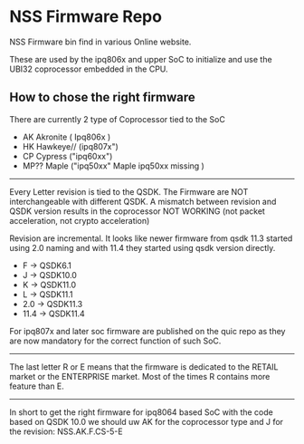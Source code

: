# NSS Firmware Repo
NSS Firmware bin find in various Online website.

These are used by the ipq806x and upper SoC to initialize and use the UBI32 coprocessor embedded in the CPU.

How to chose the right firmware
-

There are currently 2 type of Coprocessor tied to the SoC

- AK Akronite ( Ipq806x )
- HK Hawkeye// (ipq807x")
- CP Cypress ("ipq60xx")
- MP?? Maple ("ipq50xx" Maple ipq50xx missing )
---
Every Letter revision is tied to the QSDK. The Firmware are NOT interchangeable with different QSDK. A mismatch between revision and QSDK version results in the coprocessor NOT WORKING (not packet acceleration, not crypto acceleration)

Revision are incremental.
It looks like newer firmware from qsdk 11.3 started using 2.0 naming and with 11.4 they started using qsdk version directly.

- F -> QSDK6.1
- J -> QSDK10.0
- K -> QSDK11.0
- L -> QSDK11.1
- 2.0 -> QSDK11.3
- 11.4 -> QSDK11.4

For ipq807x and later soc firmware are published on the quic repo as they are now mandatory for the correct function of such SoC.

---
The last letter R or E means that the firmware is dedicated to the RETAIL market or the ENTERPRISE market.
Most of the times R contains more feature than E.

---

In short to get the right firmware for ipq8064 based SoC with the code based on QSDK 10.0 we should uw AK for the coprocessor type and J for the revision:
NSS.AK.F.CS-5-E
